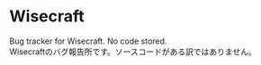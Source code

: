 # Wisecraft
Bug tracker for Wisecraft. No code stored.    
Wisecraftのバグ報告所です。ソースコードがある訳ではありません。    
